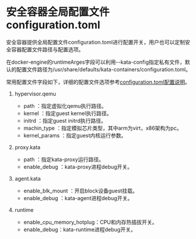 # 安全容器全局配置文件configuration.toml<a name="ZH-CN_TOPIC_0184808167"></a>

安全容器提供全局配置文件configuration.toml进行配置开关，用户也可以定制安全容器配置文件路径与配置选项。

在docker-engine的runtimeArges字段可以利用--kata-config指定私有文件，默认的配置文件路径为/usr/share/defaults/kata-containers/configuration.toml。

常用配置文件字段如下，详细的配置文件选项参考[configuration.toml配置说明](configuration-toml配置说明.md#ZH-CN_TOPIC_0184808187)。

1.  hypervisor.qemu
    -   path ：指定虚拟化qemu执行路径。
    -   kernel ：指定guest kernel执行路径。
    -   initrd ：指定guest initrd执行路径。
    -   machin\_type ：指定模拟芯片类型，其中arm为virt，x86架构为pc。
    -   kernel\_params ：指定guest内核运行参数。

2.  proxy.kata
    -   path ：指定kata-proxy运行路径。
    -   enable\_debug ：kata-proxy进程debug开关。

3.  agent.kata
    -   enable\_blk\_mount ：开启block设备guest挂载。
    -   enable\_debug ：kata-agent进程debug开关。

4.  runtime
    -   enable\_cpu\_memory\_hotplug：CPU和内存热插拔开关。
    -   enable\_debug：kata-runtime进程debug开关。


